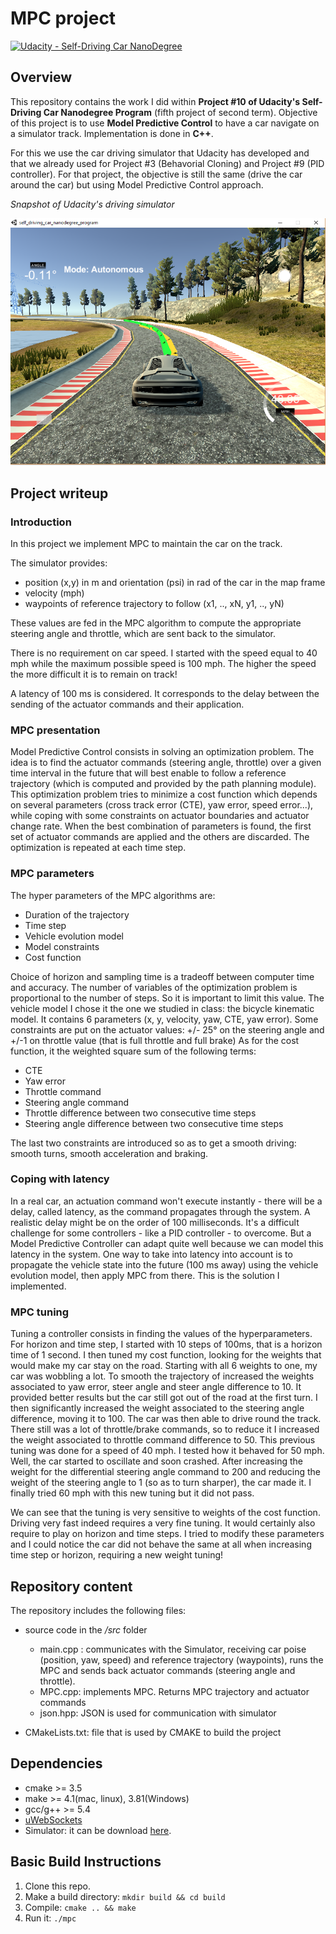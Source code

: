 ﻿# MPC project
[![Udacity - Self-Driving Car NanoDegree](https://s3.amazonaws.com/udacity-sdc/github/shield-carnd.svg)](http://www.udacity.com/drive)

## Overview
This repository contains the work I did within **Project #10 of Udacity's Self-Driving Car Nanodegree Program** (fifth project of second term). Objective of this project is to use **Model Predictive Control** to have a car navigate on a simulator track. Implementation is done in **C++**. 

For this we use the car driving simulator that Udacity has developed and that we already used for Project #3 (Behavorial Cloning) and Project #9 (PID controller). For that project, the objective is still the same (drive the car around the car) but using Model Predictive Control approach. 

*Snapshot of Udacity's driving simulator*

![](./simulator.png)


## Project writeup

### Introduction 
In this project we implement MPC to maintain the car on the track. 

The simulator provides:
* position (x,y) in m and orientation (psi) in rad of the car in the map frame
* velocity (mph)
* waypoints of reference trajectory to follow (x1, .., xN, y1, .., yN)

These values are fed in the MPC algorithm to compute the appropriate steering angle and throttle, which are sent back to the simulator.

There is no requirement on car speed. I started with the speed equal to 40 mph while the maximum possible speed is 100 mph. The higher the speed the more difficult it is to remain on track! 

A latency of 100 ms is considered. It corresponds to the delay between the sending of the actuator commands and their application.

### MPC presentation
Model Predictive Control consists in solving an optimization problem. The idea is to find the actuator commands (steering angle, throttle) over a given time interval in the future that will best enable to follow a reference trajectory (which is computed and provided by the path planning module).
This optimization problem tries to minimize a cost function which depends on several parameters (cross track error (CTE), yaw error, speed error...), while coping with some constraints on actuator boundaries and actuator change rate. When the best combination of parameters is found, the first set of actuator commands are applied and the others are discarded. The optimization is repeated at each time step.
 
 ### MPC parameters
 The hyper parameters of the MPC algorithms are:
 - Duration of the trajectory
 - Time step
 - Vehicle evolution model
 - Model constraints
 - Cost function
 
Choice of horizon and sampling time is a tradeoff between computer time and accuracy. The number of variables of the optimization problem is proportional to the number of steps. So it is important to limit this value.
The vehicle model I chose it the one we studied in class: the bicycle kinematic model. It contains 6 parameters (x, y, velocity, yaw, CTE, yaw error).
Some constraints are put on the actuator values: +/- 25° on the steering angle and +/-1 on throttle value (that is full throttle and full brake)
As for the cost function, it the weighted square sum of the following terms:
* CTE
* Yaw error
* Throttle command
* Steering angle command
* Throttle difference between two consecutive time steps
* Steering angle difference between two consecutive time steps

The last two constraints are introduced so as to get a smooth driving: smooth turns, smooth acceleration and braking. 
 
### Coping with latency
In a real car, an actuation command won't execute instantly - there will be a delay, called latency, as the command propagates through the system. A realistic delay might be on the order of 100 milliseconds. 
It's a difficult challenge for some controllers - like a PID controller - to overcome. But a Model Predictive Controller can adapt quite well because we can model this latency in the system.
One way to take into latency into account is to propagate the vehicle state  into the future (100 ms away) using the vehicle evolution model, then apply MPC from there. This is the solution I implemented.

### MPC tuning 
Tuning a controller consists in finding the values of the hyperparameters.
For horizon and time step, I started with 10 steps of 100ms, that is a horizon time of 1 second. I then tuned my cost function, looking for the weights that would make my car stay on the road.
Starting with all 6 weights to one, my car was wobbling a lot. To smooth the trajectory of increased the weights associated to yaw error, steer angle and steer angle difference to 10. It provided better results but the car still got out of the road at the first turn. I then significantly increased the weight associated to the steering angle difference, moving it to 100. The car was then able to drive round the track. There still was a lot of throttle/brake commands, so to reduce it I increased the weight associated to throttle command difference to 50.
This previous tuning was done for a speed of 40 mph. I tested how it behaved for 50 mph. Well, the car started to oscillate and soon crashed. After increasing the weight for the differential steering angle command to 200 and reducing the weight of the steering angle to 1 (so as to turn sharper), the car made it.
I finally tried 60 mph with this new tuning but it did not pass.

We can see that the tuning is very sensitive to weights of the cost function. Driving very fast indeed requires a very fine tuning.
It would certainly also require to play on horizon and time steps. I tried to modify these parameters and I could notice the car did not behave the same at all when increasing time step or horizon, requiring a new weight tuning!


## Repository content

The repository includes the following files:

 - source code in the */src* folder
	 - main.cpp : communicates with the Simulator, receiving car poise (position, yaw, speed) and reference trajectory (waypoints), runs the MPC and sends back actuator commands (steering angle and throttle). 
	 - MPC.cpp:  implements MPC. Returns MPC trajectory and actuator commands
 	 - json.hpp: JSON is used for communication with simulator

 - CMakeLists.txt: file that is used by CMAKE to build the project 

## Dependencies

* cmake >= 3.5
* make >= 4.1(mac, linux), 3.81(Windows)
* gcc/g++ >= 5.4
* [uWebSockets](https://github.com/uWebSockets/uWebSockets)
* Simulator: it can be download [here](https://github.com/udacity/self-driving-car-sim/releases).

## Basic Build Instructions

1. Clone this repo.
2. Make a build directory: `mkdir build && cd build`
3. Compile: `cmake .. && make`
4. Run it: `./mpc`
 

